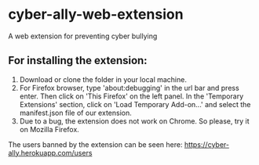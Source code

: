 # cyber-ally-web-extension
A web extension for preventing cyber bullying

## For installing the extension:
1. Download or clone the folder in your local machine.
2. For Firefox browser, type 'about:debugging' in the url bar and press enter. Then click on 'This Firefox' on the left panel. In the 'Temporary Extensions' section, click on 'Load Temporary Add-on...' and select the manifest.json file of our extension.
3. Due to a bug, the extension does not work on Chrome. So please, try it on Mozilla Firefox.

The users banned by the extension can be seen here: https://cyber-ally.herokuapp.com/users
